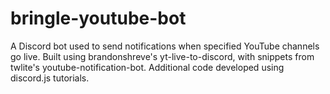 # bringle-youtube-bot
A Discord bot used to send notifications when specified YouTube channels go live. Built using brandonshreve's yt-live-to-discord, with snippets from twlite's youtube-notification-bot. Additional code developed using discord.js tutorials.
